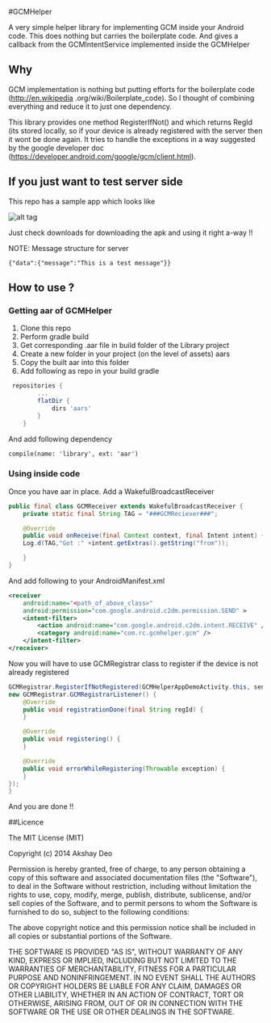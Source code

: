 #GCMHelper

A very simple helper library for implementing GCM inside your Android code. This does nothing but carries the 
boilerplate code. And gives a callback from the GCMIntentService implemented inside the GCMHelper

## Why

GCM implementation is nothing but putting efforts for the boilerplate code (http://en.wikipedia
.org/wiki/Boilerplate_code). So I thought of combining everything and reduce it to just one dependency. 

This library provides one method RegisterIfNot() and which returns RegId (its stored locally, 
so if your device is already registered with the server then it wont be done again. It tries to handle the exceptions
 in a way suggested by the google developer doc (https://developer.android.com/google/gcm/client.html).

## If you just want to test server side

This repo has a sample app which looks like

![alt tag](https://raw.github.com/RainingClouds/android-gcm-helper/master/screenshot.png)

Just check downloads for downloading the apk and using it right a-way !!

NOTE:
Message structure for server
```
{"data":{"message":"This is a test message"}}
```

## How to use ?

### Getting aar of GCMHelper

1. Clone this repo
2. Perform gradle build
3. Get corresponding .aar file in build folder of the Library project
4. Create a new folder in your project (on the level of assets) aars
5. Copy the built aar into this folder
6. Add following as repo in your build gradle
```gradle
 repositories {
        ...
        flatDir {
            dirs 'aars'
        }
    }
```
And add following dependency
```
compile(name: 'library', ext: 'aar')
```

### Using inside code

Once you have aar in place. Add a WakefulBroadcastReceiver 
 
```java
public final class GCMReceiver extends WakefulBroadcastReceiver {
    private static final String TAG = "###GCMReciever###";

    @Override
    public void onReceive(final Context context, final Intent intent) {
    Log.d(TAG,"Got :" +intent.getExtras().getString("from"));

    }
}
```
And add following to your AndroidManifest.xml
 
```xml
<receiver
    android:name="<path_of_above_class>"
    android:permission="com.google.android.c2dm.permission.SEND" >
    <intent-filter>
        <action android:name="com.google.android.c2dm.intent.RECEIVE" />
        <category android:name="com.rc.gcmhelper.gcm" />
    </intent-filter>
</receiver>
```

Now you will have to use GCMRegistrar class to register if the device is not already registered

```java
GCMRegistrar.RegisterIfNotRegistered(GCMHelperAppDemoActivity.this, senderId,
new GCMRegistrar.GCMRegistrarListener() {
    @Override
    public void registrationDone(final String regId) {                               
    }

    @Override
    public void registering() {
    }

    @Override
    public void errorWhileRegistering(Throwable exception) {                                
    }
});
}
```

And you are done !!

##Licence

The MIT License (MIT)

Copyright (c) 2014 Akshay Deo

Permission is hereby granted, free of charge, to any person obtaining a copy of this software and associated documentation files (the "Software"), to deal in the Software without restriction, including without limitation the rights to use, copy, modify, merge, publish, distribute, sublicense, and/or sell copies of the Software, and to permit persons to whom the Software is furnished to do so, subject to the following conditions:

The above copyright notice and this permission notice shall be included in all copies or substantial portions of the Software.

THE SOFTWARE IS PROVIDED "AS IS", WITHOUT WARRANTY OF ANY KIND, EXPRESS OR IMPLIED, INCLUDING BUT NOT LIMITED TO THE WARRANTIES OF MERCHANTABILITY, FITNESS FOR A PARTICULAR PURPOSE AND NONINFRINGEMENT. IN NO EVENT SHALL THE AUTHORS OR COPYRIGHT HOLDERS BE LIABLE FOR ANY CLAIM, DAMAGES OR OTHER LIABILITY, WHETHER IN AN ACTION OF CONTRACT, TORT OR OTHERWISE, ARISING FROM, OUT OF OR IN CONNECTION WITH THE SOFTWARE OR THE USE OR OTHER DEALINGS IN THE SOFTWARE.
